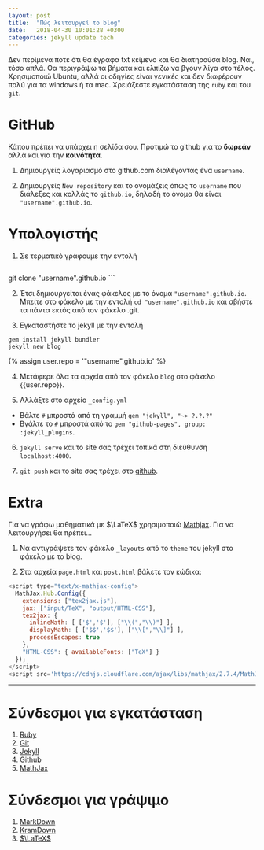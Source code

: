 ```yaml
---
layout: post
title:  "Πώς λειτουργεί το blog"
date:   2018-04-30 10:01:28 +0300
categories: jekyll update tech
---
```

Δεν περίμενα ποτέ ότι θα έγραφα txt κείμενο και θα διατηρούσα blog. Ναι, τόσο απλά. Θα περιγράψω τα βήματα και ελπίζω να βγουν λίγα στο τέλος. Χρησιμοποιώ Ubuntu, αλλά οι οδηγίες είναι γενικές και δεν διαφέρουν πολύ για τα windows ή τα mac. Χρειάζεστε εγκατάσταση της `ruby` και του `git`.

# GitHub
Κάπου πρέπει να υπάρχει η σελίδα σου. Προτιμώ το github για το **δωρεάν** αλλά και για την **κοινότητα**.

1. Δημιουργείς λογαριασμό στο github.com διαλέγοντας ένα `username`.

2. Δημιουργείς `New repository` και το ονομάζεις όπως το `username` που διάλεξες και κολλάς το `github.io`, δηλαδή το όνομα θα είναι `"username".github.io`.

# Υπολογιστής
1. Σε τερματικό γράφουμε την εντολή
    ```shell
git clone "username".github.io
    ```

2. Έτσι δημιουργείται ένας φάκελος με το όνομα `"username".github.io`. Μπείτε στο φάκελο με την εντολή `cd "username".github.io` και σβήστε τα πάντα εκτός από τον φάκελο .git.

3. Εγκαταστήστε το jekyll με την εντολή
  ```shell
gem install jekyll bundler
jekyll new blog
  ```
  {% assign user.repo = '"username".github.io' %}


4. Μετάφερε όλα τα αρχεία από τον φάκελο `blog` στο φάκελο {{user.repo}}.

5. Αλλάξτε στο αρχείο `_config.yml`
  - Βάλτε `#` μπροστά από τη γραμμή `gem "jekyll", "~> ?.?.?"`
  - Βγάλτε το `#` μπροστά από το `gem "github-pages", group: :jekyll_plugins`.

6. `jekyll serve` και το site σας τρέχει τοπικά στη διεύθυνση `localhost:4000`.

7. `git push` και το site σας τρέχει στο [github](https://github.com).

# Extra
Για να γράφω μαθηματικά με $\LaTeX$ χρησιμοποιώ [Mathjax](www.mathjax.org). Για να λειτουργήσει θα πρέπει...

1. Να αντιγράψετε τον φάκελο `_layouts` από το `theme` του jekyll στο φάκελο με το blog.

2. Στα αρχεία `page.html` και `post.html` βάλετε τον κώδικα:

```javascript
<script type="text/x-mathjax-config">
  MathJax.Hub.Config({
    extensions: ["tex2jax.js"],
    jax: ["input/TeX", "output/HTML-CSS"],
    tex2jax: {
      inlineMath: [ ['$','$'], ["\\(","\\)"] ],
      displayMath: [ ['$$','$$'], ["\\[","\\]"] ],
      processEscapes: true
    },
    "HTML-CSS": { availableFonts: ["TeX"] }
  });
</script>
<script src='https://cdnjs.cloudflare.com/ajax/libs/mathjax/2.7.4/MathJax.js?config=TeX-MML-AM_CHTML' async></script>

```
***

# Σύνδεσμοι για εγκατάσταση

1. [Ruby](https://www.ruby-lang.org/)
2. [Git](https://git-scm.com/)
3. [Jekyll](https://jekyllrb.com/)
4. [Github](https://github.com/)
5. [MathJax](https://www.mathjax.org/)

# Σύνδεσμοι για γράψιμο

1. [MarkDown](https://daringfireball.net/projects/markdown/syntax)
2. [KramDown](https://kramdown.gettalong.org/quickref.html)
3. [$\LaTeX$](https://en.wikibooks.org/wiki/LaTeX/Mathematics)
